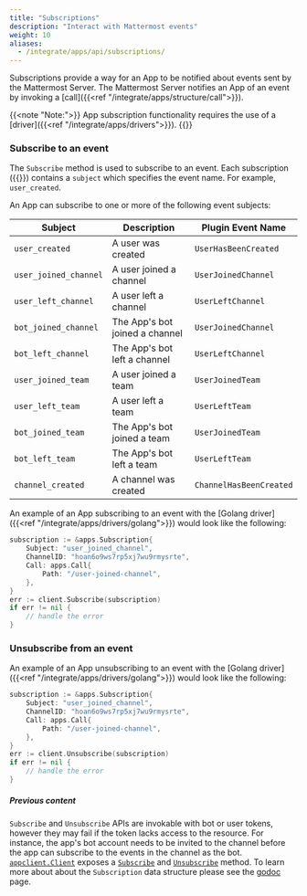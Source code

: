 ```yaml
---
title: "Subscriptions"
description: "Interact with Mattermost events"
weight: 10
aliases:
  - /integrate/apps/api/subscriptions/
---
```


Subscriptions provide a way for an App to be notified about events sent by the Mattermost Server. The Mattermost Server notifies an App of an event by invoking a [call]({{<ref "/integrate/apps/structure/call">}}).

{{<note "Note:">}}
App subscription functionality requires the use of a [driver]({{<ref "/integrate/apps/drivers">}}).
{{</note>}}

### Subscribe to an event

The `Subscribe` method is used to subscribe to an event. Each subscription ({{<newtabref title="godoc" href="https://pkg.go.dev/github.com/mattermost/mattermost-plugin-apps/apps#Subscription">}}) contains a `subject` which specifies the event name. For example, `user_created`.

An App can subscribe to one or more of the following event subjects:

| Subject               | Description                    | Plugin Event Name       |
|-----------------------|--------------------------------|-------------------------|
| `user_created`        | A user was created             | `UserHasBeenCreated`    |
| `user_joined_channel` | A user joined a channel        | `UserJoinedChannel`     |
| `user_left_channel`   | A user left a channel          | `UserLeftChannel`       |
| `bot_joined_channel`  | The App's bot joined a channel | `UserJoinedChannel`     |
| `bot_left_channel`    | The App's bot left a channel   | `UserLeftChannel`       |
| `user_joined_team`    | A user joined a team           | `UserJoinedTeam`        |
| `user_left_team`      | A user left a team             | `UserLeftTeam`          |
| `bot_joined_team`     | The App's bot joined a team    | `UserJoinedTeam`        |
| `bot_left_team`       | The App's bot left a team      | `UserLeftTeam`          |
| `channel_created`     | A channel was created          | `ChannelHasBeenCreated` |

An example of an App subscribing to an event with the [Golang driver]({{<ref "/integrate/apps/drivers/golang">}}) would look like the following:

```go
subscription := &apps.Subscription{
    Subject: "user_joined_channel",
    ChannelID: "hoan6o9ws7rp5xj7wu9rmysrte",
    Call: apps.Call{
        Path: "/user-joined-channel",
    },
}
err := client.Subscribe(subscription)
if err != nil {
    // handle the error
}
```

### Unsubscribe from an event

An example of an App unsubscribing to an event with the [Golang driver]({{<ref "/integrate/apps/drivers/golang">}}) would look like the following:

```go
subscription := &apps.Subscription{
    Subject: "user_joined_channel",
    ChannelID: "hoan6o9ws7rp5xj7wu9rmysrte",
    Call: apps.Call{
        Path: "/user-joined-channel",
    },
}
err := client.Unsubscribe(subscription)
if err != nil {
    // handle the error
}
```

##### Previous content

`Subscribe` and `Unsubscribe` APIs are invokable with bot or user tokens, however they may fail if the token lacks access to the resource. For instance, the app's bot account needs to be invited to the channel before the app can subscribe to the events in the channel as the bot. [`appclient.Client`](https://pkg.go.dev/github.com/mattermost/mattermost-plugin-apps/apps/appclient#Client) exposes a [`Subscribe`](https://pkg.go.dev/github.com/mattermost/mattermost-plugin-apps/apps/appclient#Client.Subscribe) and [`Unsubscribe`](https://pkg.go.dev/github.com/mattermost/mattermost-plugin-apps/apps/appclient#Client.Unsubscribe) method. To learn more about about the `Subscription` data structure please see the [godoc](https://pkg.go.dev/github.com/mattermost/mattermost-plugin-apps/apps#Subscription) page.
